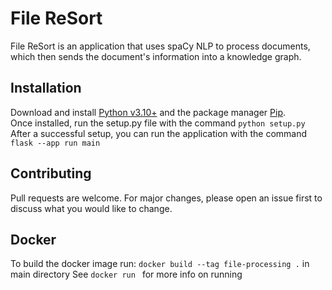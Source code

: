 # File ReSort

File ReSort is an application that uses spaCy NLP to process documents, which then sends the document's information into a knowledge graph.

## Installation

Download and install [Python v3.10+](https://www.python.org/downloads/) and the package manager [Pip](https://pip.pypa.io/en/stable/).
<br/>
Once installed, run the setup.py file with the command
```python setup.py```
<br/>
After a successful setup, you can run the application with the command ```flask --app run main```

## Contributing

Pull requests are welcome. For major changes, please open an issue first to discuss what you would like to change.

## Docker

To build the docker image run: ```docker build --tag file-processing .``` in main directory
See  ```docker run ``` for more info on running
